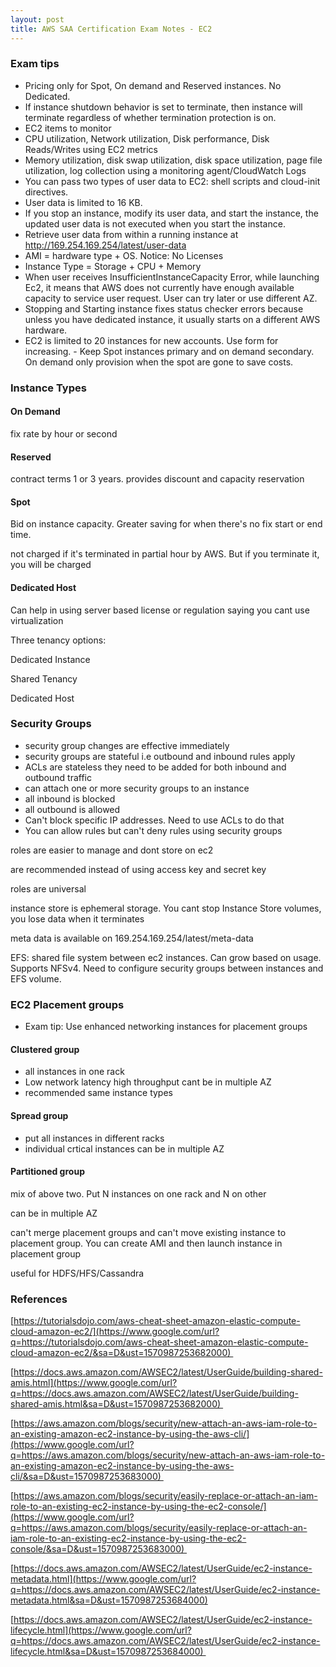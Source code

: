 ```yaml
---
layout: post
title: AWS SAA Certification Exam Notes - EC2
---
```


### Exam tips

- Pricing only for Spot, On demand and Reserved instances. No Dedicated.
- If instance shutdown behavior is set to terminate, then instance will terminate regardless of whether termination protection is on.
- EC2 items to monitor
- CPU utilization, Network utilization, Disk performance, Disk Reads/Writes using EC2 metrics
- Memory utilization, disk swap utilization, disk space utilization, page file utilization, log collection using a monitoring agent/CloudWatch Logs
- You can pass two types of user data to EC2: shell scripts and cloud-init directives.
- User data is limited to 16 KB.
- If you stop an instance, modify its user data, and start the instance, the updated user data is not executed when you start the instance.
- Retrieve user data from within a running instance at http://169.254.169.254/latest/user-data 
- AMI = hardware type + OS. Notice: No Licenses
- Instance Type = Storage + CPU + Memory
- When user receives InsufficientInstanceCapacity Error, while launching Ec2, it means that AWS does not currently have enough available capacity to service user request. User can try later or use different AZ.
- Stopping and Starting instance fixes status checker errors because unless you have dedicated instance, it usually starts on a different AWS hardware.
- EC2 is limited to 20 instances for new accounts. Use form for increasing. - Keep Spot instances primary and on demand secondary. On demand only provision when the spot are gone to save costs.

### Instance Types

#### On Demand

fix rate by hour or second

#### Reserved

contract terms 1 or 3 years. provides discount and capacity reservation

#### Spot

Bid on instance capacity. Greater saving for when there's no fix start or end time.

not charged if it's terminated in partial hour by AWS. But if you terminate it, you will be charged

#### Dedicated Host

Can help in using server based license or regulation saying you cant use virtualization

Three tenancy options:

Dedicated Instance

Shared Tenancy

Dedicated Host

### Security Groups

- security group changes are effective immediately
- security groups are stateful i.e outbound and inbound rules apply
- ACLs are stateless they need to be added for both inbound and outbound traffic
- can attach one or more security groups to an instance
- all inbound is blocked
- all outbound is allowed
- Can't block specific IP addresses. Need to use ACLs to do that
- You can allow rules but can't deny rules using security groups

roles are easier to manage and dont store on ec2

are recommended instead of using access key and secret
key

roles are universal

instance store is ephemeral storage. You cant stop
Instance Store volumes, you lose data when it terminates

meta data is available on
169.254.169.254/latest/meta-data 


EFS: shared file system between ec2 instances. Can grow
based on usage. Supports NFSv4. Need to configure security groups
between instances and EFS volume.

### EC2 Placement groups

- Exam tip: Use enhanced networking instances for placement groups

#### Clustered group 

- all instances in one rack
- Low network latency high throughput cant be in multiple AZ
- recommended same instance types

#### Spread group 

- put all instances in different racks
- individual crtical instances can be in multiple AZ

#### Partitioned group

mix of above two. Put N instances on one rack and N on other

can be in multiple AZ


can't merge placement groups and can't move existing
instance to placement group. You can create AMI and then launch instance
in placement group

useful for HDFS/HFS/Cassandra

### References

[https://tutorialsdojo.com/aws-cheat-sheet-amazon-elastic-compute-cloud-amazon-ec2/](https://www.google.com/url?q=https://tutorialsdojo.com/aws-cheat-sheet-amazon-elastic-compute-cloud-amazon-ec2/&sa=D&ust=1570987253682000) 

[https://docs.aws.amazon.com/AWSEC2/latest/UserGuide/building-shared-amis.html](https://www.google.com/url?q=https://docs.aws.amazon.com/AWSEC2/latest/UserGuide/building-shared-amis.html&sa=D&ust=1570987253682000) 

[https://aws.amazon.com/blogs/security/new-attach-an-aws-iam-role-to-an-existing-amazon-ec2-instance-by-using-the-aws-cli/](https://www.google.com/url?q=https://aws.amazon.com/blogs/security/new-attach-an-aws-iam-role-to-an-existing-amazon-ec2-instance-by-using-the-aws-cli/&sa=D&ust=1570987253683000) 

[https://aws.amazon.com/blogs/security/easily-replace-or-attach-an-iam-role-to-an-existing-ec2-instance-by-using-the-ec2-console/](https://www.google.com/url?q=https://aws.amazon.com/blogs/security/easily-replace-or-attach-an-iam-role-to-an-existing-ec2-instance-by-using-the-ec2-console/&sa=D&ust=1570987253683000) 

[https://docs.aws.amazon.com/AWSEC2/latest/UserGuide/ec2-instance-metadata.html](https://www.google.com/url?q=https://docs.aws.amazon.com/AWSEC2/latest/UserGuide/ec2-instance-metadata.html&sa=D&ust=1570987253684000)

[https://docs.aws.amazon.com/AWSEC2/latest/UserGuide/ec2-instance-lifecycle.html](https://www.google.com/url?q=https://docs.aws.amazon.com/AWSEC2/latest/UserGuide/ec2-instance-lifecycle.html&sa=D&ust=1570987253684000) 